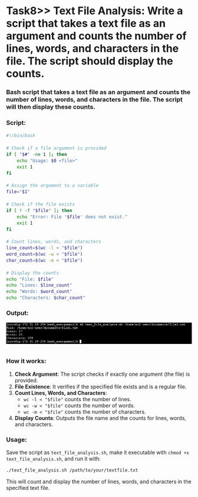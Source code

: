 # Task8>> Text File Analysis: Write a script that takes a text file as an argument and counts the number of lines, words, and characters in the file. The script should display the counts.

### Bash script that takes a text file as an argument and counts the number of lines, words, and characters in the file. The script will then display these counts.

### Script:

```bash
#!/bin/bash

# Check if a file argument is provided
if [ "$#" -ne 1 ]; then
    echo "Usage: $0 <file>"
    exit 1
fi

# Assign the argument to a variable
file="$1"

# Check if the file exists
if [ ! -f "$file" ]; then
    echo "Error: File '$file' does not exist."
    exit 1
fi

# Count lines, words, and characters
line_count=$(wc -l < "$file")
word_count=$(wc -w < "$file")
char_count=$(wc -m < "$file")

# Display the counts
echo "File: $file"
echo "Lines: $line_count"
echo "Words: $word_count"
echo "Characters: $char_count"
```
### Output:
![Alt text](Image_Output_of_the_tasks/Output_of_Task8.jpg)

### How it works:
1. **Check Argument**: The script checks if exactly one argument (the file) is provided.
2. **File Existence**: It verifies if the specified file exists and is a regular file.
3. **Count Lines, Words, and Characters**:
   - `wc -l < "$file"` counts the number of lines.
   - `wc -w < "$file"` counts the number of words.
   - `wc -m < "$file"` counts the number of characters.
4. **Display Counts**: Outputs the file name and the counts for lines, words, and characters.

### Usage:
Save the script as `text_file_analysis.sh`, make it executable with `chmod +x text_file_analysis.sh`, and run it with:

```bash
./text_file_analysis.sh /path/to/your/textfile.txt
```

This will count and display the number of lines, words, and characters in the specified text file.
